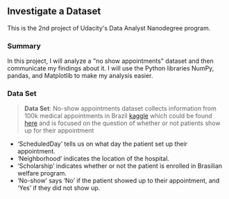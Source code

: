 ## Investigate a Dataset
This is the 2nd project of Udacity's Data Analyst Nanodegree program.

### Summary
In this project, I will analyze a "no show appointments" dataset and then communicate my findings about it. I will use the Python libraries NumPy, pandas, and Matplotlib to make my analysis easier.


### Data Set

> **Data Set**: No-show appointments dataset collects information from 100k medical appointments in Brazil [kaggle](https://www.kaggle.com) which could be found [here](https://www.kaggle.com/joniarroba/noshowappointments/downloads/noshowappointments.zip) and is focused on the question of whether or not patients show up for their appointment

* ‘ScheduledDay’ tells us on what day the patient set up their appointment.
* ‘Neighborhood’ indicates the location of the hospital.
* ‘Scholarship’ indicates whether or not the patient is enrolled in Brasilian welfare program.
* ‘No-show’ says ‘No’ if the patient showed up to their appointment, and ‘Yes’ if they did not show up.